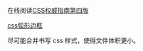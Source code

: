在线阅读[CSS权威指南第四版](https://github.com/gdut-yy/CSS-The-Definitive-Guide-4th-zh)

[css弧形边框](https://www.sunzhongwei.com/css-div-arc-at-bottom)

尽可能合并书写 css 样式，使得文件体积更小。
